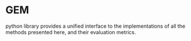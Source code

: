 # GEM
python library provides a unified interface to the implementations of all the methods presented here, and their evaluation metrics.

